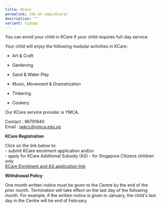```yaml
---
title: KCare
permalink: /mk-at-jwps/kcare/
description: ""
variant: tiptap
---
```

<p>You can enroll your child in KCare if your child requires full-day service.</p>
<p>Your child will enjoy the following modular activities in KCare:</p>
<ul data-tight="true" class="tight">
<li>
<p>Art &amp; Craft</p>
</li>
<li>
<p>Gardening</p>
</li>
<li>
<p>Sand &amp; Water Play</p>
</li>
<li>
<p>Music, Movement &amp; Dramatization</p>
</li>
<li>
<p>Tinkering</p>
</li>
<li>
<p>Cookery</p>
</li>
</ul>
<p>Our KCare service provider is YMCA.</p>
<p>Contact : 96791940
<br>Email : <a href="mailto:jwkcc@ymca.edu.sg" rel="noopener noreferrer nofollow" target="_blank">jwkcc@ymca.edu.sg</a>
</p>
<p></p>
<p><strong>KCare Registration</strong>
</p>
<p>Click on the link below to:
<br>- submit KCare enrolment application and/or
<br>- apply for KCare Additional Subsidy (AS) - for Singapore Citizens children
only
<br><a href="https://go.gov.sg/kcare-application" rel="noopener nofollow" target="_blank">KCare Enrolment and AS application link</a>
</p>
<p><strong>Withdrawal Policy</strong>
</p>
<p>One month written notice must be given to the Centre by the end of the
prior month. Termination will take effect on the last day of the following
month. For example, if the written notice is given in January, the child's
last day in the Centre will be end of February.</p>
